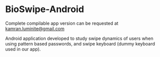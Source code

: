 # BioSwipe-Android
Complete compilable app version can be requested at kamran.luminite@gmail.com

Android application developed to study swipe dynamics of users when using pattern based passwords, and swipe keyboard (dummy keyboard used in our app).
